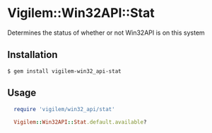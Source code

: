 # Vigilem::Win32API::Stat
  Determines the status of whether or not Win32API is on this system
  
## Installation
    $ gem install vigilem-win32_api-stat

## Usage
```ruby
  require 'vigilem/win32_api/stat'
  
  Vigilem::Win32API::Stat.default.available?
```